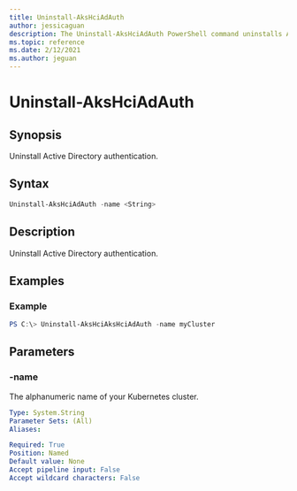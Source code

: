 ```yaml
---
title: Uninstall-AksHciAdAuth
author: jessicaguan
description: The Uninstall-AksHciAdAuth PowerShell command uninstalls AD authentication.
ms.topic: reference
ms.date: 2/12/2021
ms.author: jeguan
---
```


# Uninstall-AksHciAdAuth

## Synopsis
Uninstall Active Directory authentication.

## Syntax

```powershell
Uninstall-AksHciAdAuth -name <String>
```

## Description
Uninstall Active Directory authentication.

## Examples

### Example
```powershell
PS C:\> Uninstall-AksHciAksHciAdAuth -name myCluster
```

## Parameters

### -name
The alphanumeric name of your Kubernetes cluster.

```yaml
Type: System.String
Parameter Sets: (All)
Aliases:

Required: True
Position: Named
Default value: None
Accept pipeline input: False
Accept wildcard characters: False
```
